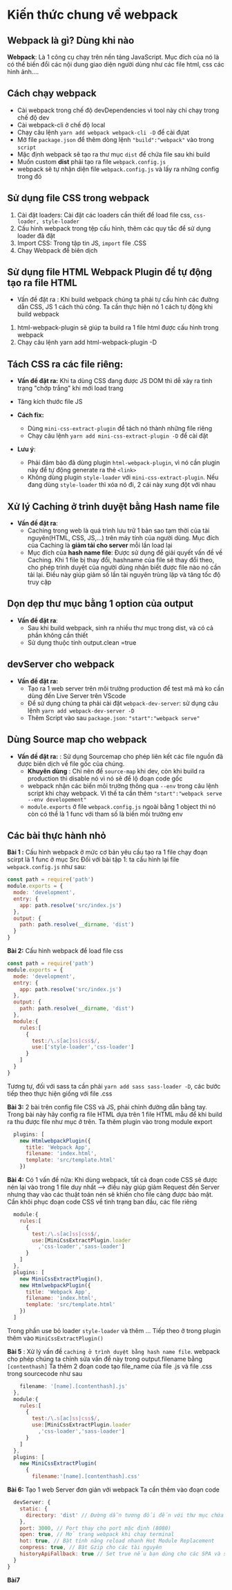 # Kiến thức chung về webpack
## Webpack là gì? Dùng khi nào 
**Webpack**: Là 1 công cụ chạy trên  nền tảng JavaScript. Mục đích của nó là có thể biến đổi các nội dung giao diện người dùng như các file html, css các hình ảnh.... 
## Cách chạy webpack 
* Cài webpack trong chế độ devDependencies vì tool này chỉ chạy trong chế độ dev
* Cài webpack-cli ở chế độ local
* Chạy câu lệnh `yarn add webpack webpack-cli -D` để cài đựat
* Mở file `package.json` để thêm dòng lệnh `"build":"webpack"` vào trong `script`
* Mặc định webpack sẽ tạo ra thư mục `dist` để chứa file sau khi build
* Muốn custom **dist** phải tạo ra file `webpack.config.js`
* webpack sẽ tự nhận diện file `webpack.config.js` và lấy ra những config trong đó 
## Sử dụng file CSS trong webpack
1. Cài đặt loaders: Cài đặt các loaders cần thiết để load file css, `css-loader, style-loader`
2. Cấu hình webpack trong tệp cấu hình, thêm các quy tắc để sử dụng loader đã đặt
3. Import CSS: Trong tập tin JS, `import` file .CSS
4. Chạy Webpack để biên dịch
## Sử dụng file HTML Webpack Plugin để tự động tạo ra file HTML
* Vấn đề đặt ra : Khi build webpack chúng ta phải tự cấu hình các đường dẫn CSS, JS 1 cách thủ công. Ta cần thực hiện nó 1 cách tự động khi build webpack
1. html-webpack-plugin sẽ giúp ta build ra 1 file html được cấu hình trong webpack
2. Chạy câu lệnh yarn add html-webpack-plugin -D

## Tách CSS ra các file riêng:
* **Vấn đề đặt ra:** Khi ta dùng CSS đang được JS DOM thì dễ xảy ra tình trạng "chớp trắng" khi mới load trang
* Tăng kích thước file JS
* **Cách fix:**
  
  + Dùng `mini-css-extract-plugin` để tách nó thành những file riêng
  + Chạy câu lệnh `yarn add mini-css-extract-plugin -D` để cài đặt 
* **Lưu ý**:
  + Phải đảm bảo đã dùng plugin `html-webpack-plugin`, vì nó cần plugin này để tự động generate ra thẻ `<link>`
  + Không dùng plugin `style-loader` với `mini-css-extract-plugin`. Nếu đang dùng `style-loader` thì xóa nó đi, 2 cái này xung đột với nhau

## Xử lý Caching ở trình duyệt bằng Hash name file 
* **Vấn đề đặt ra**:
  + Caching trong web là quá trình lưu trữ 1 bản sao tạm thời của tài nguyên(HTML, CSS, JS,...) trên máy tính của người dùng. Mục đích của Caching là **giảm tải cho server** mỗi lần load lại
  + Mục đích của **hash name file**: Được sử dụng để giải quyết vấn đề về Caching. Khi 1 file bị thay đổi, hashname của file sẽ thay đổi theo, cho phép trình duyệt của người dùng nhận biết được file nào nó cần tải lại. Điều này giúp giảm số lần tài nguyên trùng lặp và tăng tốc độ truy cập

## Dọn dẹp thư mục bằng 1 option của **output**
* **Vấn đề đặt ra**: 
  + Sau khi build webpack, sinh ra nhiều thư mục trong dist, và có cả phần không cần thiết
  + Sử dụng thuộc tính output.clean =true

## devServer cho webpack
* **Vấn đề đặt ra:**
  +  Tạo ra 1 web server trên môi trường production để test mã mà ko cần dùng đến Live Server trên VScode
  +  Để sử dụng chúng ta phải cài đặt `webpack-dev-server`: sử dụng câu lệnh `yarn add webpack-dev-server -D`
  +  Thêm Script vào sau `package.json`: `"start":"webpack serve"`

## Dùng Source map cho webpack
* **Vấn đề đặt ra:** : Sử dụng Sourcemap cho phép liên kết các file nguồn đã được biên dịch về file gốc của chúng.
  + **Khuyên dùng** : Chỉ nên để `source-map` khi dev, còn khi build ra production thì disable nó vì nó sẽ để lộ đoạn code gốc
  + webpack nhận các biến môi trường thông qua `--env` trong câu lệnh script khi chạy webpack. Vì thế ta cần thêm `"start":"webpack serve --env developement"`
  + `module.exports` ở file `webpack.config.js` ngoài bằng 1 object thì nó còn có thể là 1 func với tham số là biến môi trường env
## Các bài thực hành nhỏ
**Bài 1 :** Cấu hình webpack ở mức cơ bản yêu cầu tạo ra 1 file chạy đoạn scirpt là 1 func ở mục Src
Đối với bài tập 1: ta cấu hình lại file `webpack.config.js` như sau:
```js
const path = require('path')
module.exports = {
  mode: 'development',
  entry: {
    app: path.resolve('src/index.js')
  },
  output: {
    path: path.resolve(__dirname, 'dist')
  }
}
```
**Bài 2:** Cấu hình webpack để load file css
```js
const path = require('path')
module.exports = {
  mode: 'development',
  entry: {
    app: path.resolve('src/index.js')
  },
  output: {
    path: path.resolve(__dirname, 'dist')
  },
  module:{
    rules:[
      {
        test:/\.s[ac]ss|css$/,
        use:['style-loader','css-loader']
      }
    ]
  }
}
```
Tương tự, đối với sass ta cần phải `yarn add sass sass-loader -D`, các bước tiếp theo thực hiện giống với file .css

**Bài 3:** 2 bài trên config file CSS  và JS, phải chỉnh đường dẫn bằng tay. Trong bài này hãy config ra file HTML dựa trên 1 file HTML mẫu để khi build ra thu được file như mục ở trên. Ta thêm plugin vào trong module export
```js
  plugins: [
    new HtmlwebpackPlugin({
      title: 'Webpack App',
      filename: 'index.html',
      template: 'src/template.html'
    })
```

**Bài 4:** Có 1 vấn đề nữa: Khi dùng webpack, tất cả đoạn code CSS sẽ được nén lại vào trong 1 file duy nhất --> điều này giúp giảm Request đến Server nhưng thay vào  các thuật toán nén sẽ khiến cho file càng được bảo mật. Cần khôi phục đoạn code CSS về tình trạng ban đầu, các file riêng
```js
  module:{
    rules:[
      {
        test:/\.s[ac]ss|css$/,
        use:[MiniCssExtractPlugin.loader
          ,'css-loader','sass-loader']
      }
    ]
  },
  plugins: [
    new MiniCssExtractPlugin(),
    new HtmlwebpackPlugin({
      title: 'Webpack App',
      filename: 'index.html',
      template: 'src/template.html'
    })
  ]
```
Trong phần use bỏ loader `style-loader` và thêm ... Tiếp theo ở trong plugin thêm vào `MiniCssExtractPlugin()`

**Bài 5** : Xử lý vấn đề `caching ở trình duyệt bằng hash name file`. webpack cho phép chúng ta chỉnh sửa vấn đề này trong output.filename bằng `[contenthash]`
Ta thêm 2 đoạn code tạo file_name của file .js và file .css trong sourcecode như sau 
```js
    filename: '[name].[contenthash].js'
  },
  module:{
    rules:[
      {
        test:/\.s[ac]ss|css$/,
        use:[MiniCssExtractPlugin.loader
          ,'css-loader','sass-loader']
      }
    ]
  },
  plugins: [
    new MiniCssExtractPlugin(
      {
        filename:'[name].[contenthash].css'
```
**Bài 6:** Tạo 1 web Server đơn giản với webpack
Ta cần thêm vào đoạn code 
```js
  devServer: {
    static: {
      directory: 'dist' // Đường dẫn tương đối đến với thư mục chứa index.html
    },
    port: 3000, // Port thay cho port mặc định (8080)
    open: true, // Mở trang webpack khi chạy terminal
    hot: true, // Bật tính năng reload nhanh Hot Module Replacement
    compress: true, // Bật Gzip cho các tài nguyên
    historyApiFallback: true // Set true nếu bạn dùng cho các SPA và sử dụng History API của HTML5
  }
}
```
**Bài7**